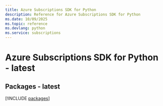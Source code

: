 ```yaml
---
title: Azure Subscriptions SDK for Python
description: Reference for Azure Subscriptions SDK for Python
ms.date: 10/09/2025
ms.topic: reference
ms.devlang: python
ms.service: subscriptions
---
```

# Azure Subscriptions SDK for Python - latest
## Packages - latest
[!INCLUDE [packages](subscriptions-index.md)]